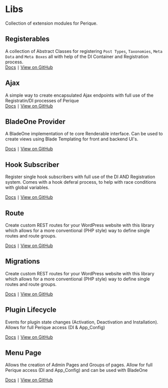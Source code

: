# Libs

Collection of extension modules for Perique.

## Registerables

A collection of Abstract Classes for registering `Post Types`, `Taxonomies`, `Meta Data` and `Meta Boxes` all with help of the DI Container and Registration process.  
[Docs](Registerabes/index.md) ∣ [View on GitHub](https://github.com/Pink-Crab/Perique-Registerables)

## Ajax

A simple way to create encapsulated Ajax endpoints with full use of the Registratin/DI processes of Perique  
[Docs](Ajax/index.md) ∣ [View on GitHub](https://github.com/Pink-Crab/Perique-Ajax/)

## BladeOne Provider

A BladeOne implementation of te core Renderable interface. Can be used to create views using Blade Templating for front and backend UI's.  

[Docs](BladeOne_Provider/index.md) ∣ [View on GitHub](https://github.com/Pink-Crab/Perique-BladeOne-Provider)

## Hook Subscriber

Register single hook subscribers with full use of the DI AND Registration system. Comes with a hook deferal process, to help with race conditions with global variables.  

[Docs](Hook_Subscriber/index.md) ∣ [View on GitHub](https://github.com/Pink-Crab/Perique-Hook-Subscriber)

## Route

Create custom REST routes for your WordPress website with this library which allows for a more conventional (PHP style) way to define single routes and route groups.  

[Docs](Hook_Subscriber/index.md) ∣ [View on GitHub](https://github.com/Pink-Crab/Perique-Route)

## Migrations

Create custom REST routes for your WordPress website with this library which allows for a more conventional (PHP style) way to define single routes and route groups.  

[Docs](Migrations/index.md) ∣ [View on GitHub](https://github.com/Pink-Crab/Perique_Migrations)

## Plugin Lifecycle

Events for plugin state changes (Activation, Deactivation and Installation). Allows for full Perique access (DI & App_Config)  

[Docs](Plugin_Lifecycle/index.md) ∣ [View on GitHub](https://github.com/Pink-Crab/Perique_Plugin_Life_Cycle)

## Menu Page

Allows the creation of Admin Pages and Groups of pages. Allow for full Perique access (DI and App_Config) and can be used with BladeOne

[Docs](Menu_Page) ∣ [View on GitHub](https://github.com/Pink-Crab/Perique_Admin_Menu)